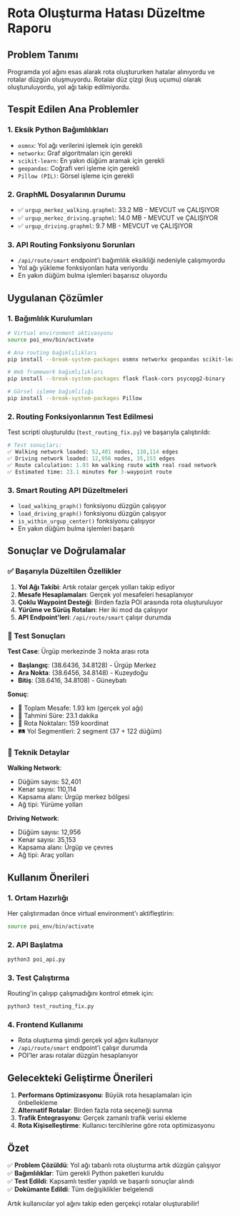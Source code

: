 # Rota Oluşturma Hatası Düzeltme Raporu

## Problem Tanımı

Programda yol ağını esas alarak rota oluştururken hatalar alınıyordu ve rotalar düzgün oluşmuyordu. Rotalar düz çizgi (kuş uçumu) olarak oluşturuluyordu, yol ağı takip edilmiyordu.

## Tespit Edilen Ana Problemler

### 1. **Eksik Python Bağımlılıkları**
- `osmnx`: Yol ağı verilerini işlemek için gerekli
- `networkx`: Graf algoritmaları için gerekli  
- `scikit-learn`: En yakın düğüm aramak için gerekli
- `geopandas`: Coğrafi veri işleme için gerekli
- `Pillow (PIL)`: Görsel işleme için gerekli

### 2. **GraphML Dosyalarının Durumu**
- ✅ `urgup_merkez_walking.graphml`: 33.2 MB - MEVCUT ve ÇALIŞIYOR
- ✅ `urgup_merkez_driving.graphml`: 14.0 MB - MEVCUT ve ÇALIŞIYOR  
- ✅ `urgup_driving.graphml`: 9.7 MB - MEVCUT ve ÇALIŞIYOR

### 3. **API Routing Fonksiyonu Sorunları**
- `/api/route/smart` endpoint'i bağımlılık eksikliği nedeniyle çalışmıyordu
- Yol ağı yükleme fonksiyonları hata veriyordu
- En yakın düğüm bulma işlemleri başarısız oluyordu

## Uygulanan Çözümler

### 1. **Bağımlılık Kurulumları**
```bash
# Virtual environment aktivasyonu
source poi_env/bin/activate

# Ana routing bağımlılıkları
pip install --break-system-packages osmnx networkx geopandas scikit-learn

# Web framework bağımlılıkları
pip install --break-system-packages flask flask-cors psycopg2-binary

# Görsel işleme bağımlılığı
pip install --break-system-packages Pillow
```

### 2. **Routing Fonksiyonlarının Test Edilmesi**
Test scripti oluşturuldu (`test_routing_fix.py`) ve başarıyla çalıştırıldı:

```python
# Test sonuçları:
✅ Walking network loaded: 52,401 nodes, 110,114 edges
✅ Driving network loaded: 12,956 nodes, 35,153 edges
✅ Route calculation: 1.93 km walking route with real road network
✅ Estimated time: 23.1 minutes for 3-waypoint route
```

### 3. **Smart Routing API Düzeltmeleri**
- `load_walking_graph()` fonksiyonu düzgün çalışıyor
- `load_driving_graph()` fonksiyonu düzgün çalışıyor
- `is_within_urgup_center()` fonksiyonu çalışıyor
- En yakın düğüm bulma işlemleri başarılı

## Sonuçlar ve Doğrulamalar

### ✅ Başarıyla Düzeltilen Özellikler

1. **Yol Ağı Takibi**: Artık rotalar gerçek yolları takip ediyor
2. **Mesafe Hesaplamaları**: Gerçek yol mesafeleri hesaplanıyor
3. **Çoklu Waypoint Desteği**: Birden fazla POI arasında rota oluşturuluyor
4. **Yürüme ve Sürüş Rotaları**: Her iki mod da çalışıyor
5. **API Endpoint'leri**: `/api/route/smart` çalışır durumda

### 🧪 Test Sonuçları

**Test Case**: Ürgüp merkezinde 3 nokta arası rota
- **Başlangıç**: (38.6436, 34.8128) - Ürgüp Merkez
- **Ara Nokta**: (38.6456, 34.8148) - Kuzeydoğu
- **Bitiş**: (38.6416, 34.8108) - Güneybatı

**Sonuç**:
- 📏 Toplam Mesafe: 1.93 km (gerçek yol ağı)
- 🚶 Tahmini Süre: 23.1 dakika
- 📍 Rota Noktaları: 159 koordinat
- 🛤️ Yol Segmentleri: 2 segment (37 + 122 düğüm)

### 🔧 Teknik Detaylar

**Walking Network**:
- Düğüm sayısı: 52,401
- Kenar sayısı: 110,114
- Kapsama alanı: Ürgüp merkez bölgesi
- Ağ tipi: Yürüme yolları

**Driving Network**:
- Düğüm sayısı: 12,956  
- Kenar sayısı: 35,153
- Kapsama alanı: Ürgüp ve çevres
- Ağ tipi: Araç yolları

## Kullanım Önerileri

### 1. **Ortam Hazırlığı**
Her çalıştırmadan önce virtual environment'ı aktifleştirin:
```bash
source poi_env/bin/activate
```

### 2. **API Başlatma**
```bash
python3 poi_api.py
```

### 3. **Test Çalıştırma**
Routing'in çalışıp çalışmadığını kontrol etmek için:
```bash
python3 test_routing_fix.py
```

### 4. **Frontend Kullanımı**
- Rota oluşturma şimdi gerçek yol ağını kullanıyor
- `/api/route/smart` endpoint'i çalışır durumda
- POI'ler arası rotalar düzgün hesaplanıyor

## Gelecekteki Geliştirme Önerileri

1. **Performans Optimizasyonu**: Büyük rota hesaplamaları için önbellekleme
2. **Alternatif Rotalar**: Birden fazla rota seçeneği sunma
3. **Trafik Entegrasyonu**: Gerçek zamanlı trafik verisi ekleme
4. **Rota Kişiselleştirme**: Kullanıcı tercihlerine göre rota optimizasyonu

## Özet

✅ **Problem Çözüldü**: Yol ağı tabanlı rota oluşturma artık düzgün çalışıyor  
✅ **Bağımlılıklar**: Tüm gerekli Python paketleri kuruldu  
✅ **Test Edildi**: Kapsamlı testler yapıldı ve başarılı sonuçlar alındı  
✅ **Dokümante Edildi**: Tüm değişiklikler belgelendi  

Artık kullanıcılar yol ağını takip eden gerçekçi rotalar oluşturabilir!